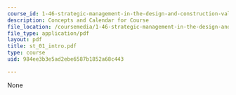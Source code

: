 ```yaml
---
course_id: 1-46-strategic-management-in-the-design-and-construction-value-chain-fall-2003
description: Concepts and Calendar for Course
file_location: /coursemedia/1-46-strategic-management-in-the-design-and-construction-value-chain-fall-2003/984ee3b3e5ad2ebe6587b1852a68c443_st_01_intro.pdf
file_type: application/pdf
layout: pdf
title: st_01_intro.pdf
type: course
uid: 984ee3b3e5ad2ebe6587b1852a68c443

---
```

None